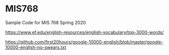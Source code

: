 # MIS768
Sample Code for MIS 768 Spring 2020

https://www.ef.edu/english-resources/english-vocabulary/top-3000-words/

https://github.com/first20hours/google-10000-english/blob/master/google-10000-english-no-swears.txt
